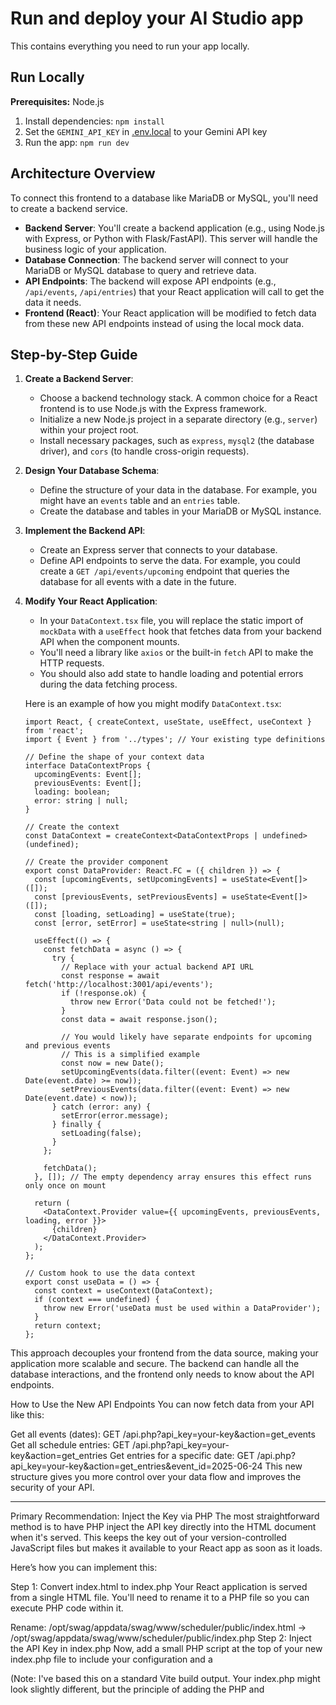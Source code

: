# Run and deploy your AI Studio app

This contains everything you need to run your app locally.

## Run Locally

**Prerequisites:**  Node.js


1. Install dependencies:
   `npm install`
2. Set the `GEMINI_API_KEY` in [.env.local](.env.local) to your Gemini API key
3. Run the app:
   `npm run dev`

## Architecture Overview
To connect this frontend to a database like MariaDB or MySQL, you'll need to create a backend service.

*   **Backend Server**: You'll create a backend application (e.g., using Node.js with Express, or Python with Flask/FastAPI). This server will handle the business logic of your application.
*   **Database Connection**: The backend server will connect to your MariaDB or MySQL database to query and retrieve data.
*   **API Endpoints**: The backend will expose API endpoints (e.g., `/api/events`, `/api/entries`) that your React application will call to get the data it needs.
*   **Frontend (React)**: Your React application will be modified to fetch data from these new API endpoints instead of using the local mock data.

## Step-by-Step Guide
1.  **Create a Backend Server**:
    *   Choose a backend technology stack. A common choice for a React frontend is to use Node.js with the Express framework.
    *   Initialize a new Node.js project in a separate directory (e.g., `server`) within your project root.
    *   Install necessary packages, such as `express`, `mysql2` (the database driver), and `cors` (to handle cross-origin requests).
2.  **Design Your Database Schema**:
    *   Define the structure of your data in the database. For example, you might have an `events` table and an `entries` table.
    *   Create the database and tables in your MariaDB or MySQL instance.
3.  **Implement the Backend API**:
    *   Create an Express server that connects to your database.
    *   Define API endpoints to serve the data. For example, you could create a `GET /api/events/upcoming` endpoint that queries the database for all events with a date in the future.
4.  **Modify Your React Application**:
    *   In your `DataContext.tsx` file, you will replace the static import of `mockData` with a `useEffect` hook that fetches data from your backend API when the component mounts.
    *   You'll need a library like `axios` or the built-in `fetch` API to make the HTTP requests.
    *   You should also add state to handle loading and potential errors during the data fetching process.

    Here is an example of how you might modify `DataContext.tsx`:
    ```typescriptreact
    import React, { createContext, useState, useEffect, useContext } from 'react';
    import { Event } from '../types'; // Your existing type definitions

    // Define the shape of your context data
    interface DataContextProps {
      upcomingEvents: Event[];
      previousEvents: Event[];
      loading: boolean;
      error: string | null;
    }

    // Create the context
    const DataContext = createContext<DataContextProps | undefined>(undefined);

    // Create the provider component
    export const DataProvider: React.FC = ({ children }) => {
      const [upcomingEvents, setUpcomingEvents] = useState<Event[]>([]);
      const [previousEvents, setPreviousEvents] = useState<Event[]>([]);
      const [loading, setLoading] = useState(true);
      const [error, setError] = useState<string | null>(null);

      useEffect(() => {
        const fetchData = async () => {
          try {
            // Replace with your actual backend API URL
            const response = await fetch('http://localhost:3001/api/events');
            if (!response.ok) {
              throw new Error('Data could not be fetched!');
            }
            const data = await response.json();

            // You would likely have separate endpoints for upcoming and previous events
            // This is a simplified example
            const now = new Date();
            setUpcomingEvents(data.filter((event: Event) => new Date(event.date) >= now));
            setPreviousEvents(data.filter((event: Event) => new Date(event.date) < now));
          } catch (error: any) {
            setError(error.message);
          } finally {
            setLoading(false);
          }
        };

        fetchData();
      }, []); // The empty dependency array ensures this effect runs only once on mount

      return (
        <DataContext.Provider value={{ upcomingEvents, previousEvents, loading, error }}>
          {children}
        </DataContext.Provider>
      );
    };

    // Custom hook to use the data context
    export const useData = () => {
      const context = useContext(DataContext);
      if (context === undefined) {
        throw new Error('useData must be used within a DataProvider');
      }
      return context;
    };
    ```
This approach decouples your frontend from the data source, making your application more scalable and secure. The backend can handle all the database interactions, and the frontend only needs to know about the API endpoints.

How to Use the New API Endpoints
You can now fetch data from your API like this:

Get all events (dates): GET /api.php?api_key=your-key&action=get_events
Get all schedule entries: GET /api.php?api_key=your-key&action=get_entries
Get entries for a specific date: GET /api.php?api_key=your-key&action=get_entries&event_id=2025-06-24
This new structure gives you more control over your data flow and improves the security of your API.

----
Primary Recommendation: Inject the Key via PHP
The most straightforward method is to have PHP inject the API key directly into the HTML document when it's served. This keeps the key out of your version-controlled JavaScript files but makes it available to your React app as soon as it loads.

Here’s how you can implement this:

Step 1: Convert index.html to index.php
Your React application is served from a single HTML file. You'll need to rename it to a PHP file so you can execute PHP code within it.

Rename: /opt/swag/appdata/swag/www/scheduler/public/index.html -> /opt/swag/appdata/swag/www/scheduler/public/index.php
Step 2: Inject the API Key in index.php
Now, add a small PHP script at the top of your new index.php file to include your configuration and a <script> tag in the <head> to expose the key to the browser.

index.php
-0
+7
The code change produced by Gemini cannot be automatically applied. You can manually apply the change or ask Gemini to try again.
<?php require_once __DIR__ . '/../app/config.php'; ?>
<!doctype html>
<html lang="en">
  <head>
    <meta charset="UTF-8" />
    <link rel="icon" type="image/svg+xml" href="/vite.svg" />
    <meta name="viewport" content="width=device-width, initial-scale=1.0" />
    <title>Vite + React + TS</title>
    <script>
      // Expose server-side configuration to the browser
      window.VITE_CONFIG = {
        API_KEY: "<?php echo htmlspecialchars($apiKey, ENT_QUOTES, 'UTF-8'); ?>"
      };
    </script>
    <script type="module" crossorigin src="/assets/index-D55z_60M.js"></script>
    <link rel="stylesheet" crossorigin href="/assets/index-D_iJzCoP.css">
  </head>

(Note: I've based this on a standard Vite build output. Your index.php might look slightly different, but the principle of adding the PHP and <script> tags remains the same.)

Step 3: Update DataContext.tsx to Use the Injected Key
Finally, modify your React context to read the key from the global window object instead of hardcoding it. This makes your component more secure and configurable from the backend.

DataContext.tsx
-2
+8
  const [loading, setLoading] = useState<boolean>(true);
  const [error, setError] = useState<string | null>(null);

  // TODO: Move API_KEY to a secure place, like an environment variable.
  const API_KEY = 'your-super-secret-and-random-api-key';
  // Read the API_KEY from the global window object injected by PHP
  const API_KEY = (window as any).VITE_CONFIG?.API_KEY;

  useEffect(() => {
    const fetchData = async () => {
      try {
        if (!API_KEY) {
          setError("API key is missing. It should be injected into the page by the server.");
          setLoading(false);
          return;
        }

        // Fetch both events and entries in parallel using the new API structure
        const [eventsResponse, entriesResponse] = await Promise.all([
          fetch(`/api.php?api_key=${API_KEY}&action=get_events`),

Security Note: With this method, the API key is visible in the page source if a user inspects it. This is perfectly acceptable for keys that are meant to be "publishable" or are used for client-to-server requests to your own backend, as is your case. The main security benefit is that the key is no longer stored in a static file in your web directory or checked into version control.

Alternative (More Secure): Fetching from a Secured Endpoint
If your application had user authentication and the API key was a highly sensitive secret, a more secure pattern would be to fetch it from a PHP endpoint that requires a valid user session.

Create a get-key.php Endpoint: This script would check $_SESSION to see if a user is logged in. If they are, it would respond with the API key as JSON.
Update React App: Your DataContext.tsx would first fetch this endpoint, store the key in its state, and then use that key to make all subsequent calls to api.php.
This approach adds a little complexity and an extra network request, but it ensures the API key is never exposed to unauthenticated users. It's a great pattern to consider if you add user accounts to your scheduler in the future.
